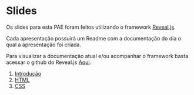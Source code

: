 # Slides

Os slides para esta PAE foram feitos utilizando o framework [Reveal.js](https://revealjs.com).

Cada apresentação possuirá um Readme com a documentação do dia o qual a apresentação foi criada.

Para visualizar a documentação atual e/ou acompanhar o framework basta acessar o github do Reveal.js [Aqui](https://github.com/hakimel/reveal.js).

1. [Introdução](https://github.com/dobbinx3/maua/tree/master/pae/desenvolvimento_de_sites_responsivos_e_modernos/slides/01_introducao)
2. [HTML](https://github.com/dobbinx3/maua/tree/master/pae/desenvolvimento_de_sites_responsivos_e_modernos/slides/02_html)
3. [CSS](https://github.com/dobbinx3/maua/tree/master/pae/desenvolvimento_de_sites_responsivos_e_modernos/slides/03_css)
